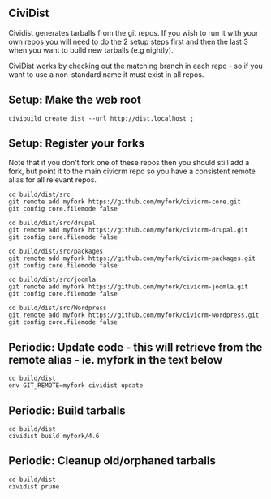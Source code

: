 ## CiviDist
Cividist generates tarballs from the git repos. If you wish to run it with your own repos you will need to do the 2
setup steps first and then the last 3 when you want to build new tarballs (e.g nightly).

CiviDist works by checking out the matching branch in each repo - so if you want to use a non-standard name it must 
exist in all repos.

## Setup: Make the web root
```
civibuild create dist --url http://dist.localhost ; 
```

## Setup: Register your forks
 Note that if you don't fork one of these repos then you should still add a fork,
 but point it to the main civicrm repo so you have a consistent remote alias for all relevant repos.

```
cd build/dist/src
git remote add myfork https://github.com/myfork/civicrm-core.git
git config core.filemode false

cd build/dist/src/drupal
git remote add myfork https://github.com/myfork/civicrm-drupal.git
git config core.filemode false

cd build/dist/src/packages
git remote add myfork https://github.com/myfork/civicrm-packages.git
git config core.filemode false

cd build/dist/src/joomla
git remote add myfork https://github.com/myfork/civicrm-joomla.git
git config core.filemode false

cd build/dist/src/Wordpress
git remote add myfork https://github.com/myfork/civicrm-wordpress.git
git config core.filemode false
```

## Periodic: Update code - this will retrieve from the remote alias - ie. myfork in the text below
```
cd build/dist
env GIT_REMOTE=myfork cividist update 
```

## Periodic: Build tarballs
```
cd build/dist
cividist build myfork/4.6
```

## Periodic: Cleanup old/orphaned tarballs
```
cd build/dist
cividist prune
```
